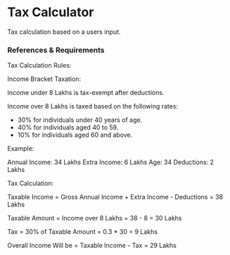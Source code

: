 # Tax Calculator

Tax calculation based on a users input.

### References & Requirements

Tax Calculation Rules:

Income Bracket Taxation:

Income under 8 Lakhs is tax-exempt after deductions.

Income over 8 Lakhs is taxed based on the following rates:

- 30% for individuals under 40 years of age.
- 40% for individuals aged 40 to 59.
- 10% for individuals aged 60 and above.

Example:

Annual Income: 34 Lakhs
Extra Income: 6 Lakhs
Age: 34
Deductions: 2 Lakhs

Tax Calculation:

Taxable Income = Gross Annual Income + Extra Income - Deductions = 38 Lakhs

Taxable Amount = Income over 8 Lakhs = 38 - 8 = 30 Lakhs

Tax = 30% of Taxable Amount = 0.3 \* 30 = 9 Lakhs

Overall Income Will be = Taxable Income - Tax = 29 Lakhs
